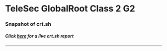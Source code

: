 # TeleSec GlobalRoot Class 2 G2
### Snapshot of crt.sh
##### Click [here](https://crt.sh/?q=05503F08D2DC8EDD2467CD211E6DC356BB1B7869FEA2B62F697DC136B7960675) for a live crt.sh report

---
